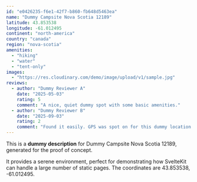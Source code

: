 ```yaml
---
id: "e0426235-f6e1-42f7-b860-fb648d5463ea"
name: "Dummy Campsite Nova Scotia 12189"
latitude: 43.853538
longitude: -61.012495
continent: "north-america"
country: "canada"
region: "nova-scotia"
amenities:
  - "hiking"
  - "water"
  - "tent-only"
images:
  - "https://res.cloudinary.com/demo/image/upload/v1/sample.jpg"
reviews:
  - author: "Dummy Reviewer A"
    date: "2025-05-03"
    rating: 5
    comment: "A nice, quiet dummy spot with some basic amenities."
  - author: "Dummy Reviewer B"
    date: "2025-09-03"
    rating: 2
    comment: "Found it easily. GPS was spot on for this dummy location."
---
```


This is a **dummy description** for Dummy Campsite Nova Scotia 12189, generated for the proof of concept.

It provides a serene environment, perfect for demonstrating how SvelteKit can handle a large number of static pages. The coordinates are 43.853538, -61.012495.
